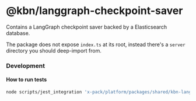 # @kbn/langgraph-checkpoint-saver

Contains a LangGraph checkpoint saver backed by a Elasticsearch database.

The package does not expose `index.ts` at its root, instead there's a `server` directory you should deep-import from.



### Development

#### How to run tests

```bash
node scripts/jest_integration 'x-pack/platform/packages/shared/kbn-langgraph-checkpoint-saver'
```